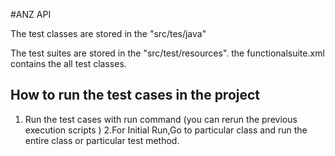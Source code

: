 #ANZ API

The test classes are stored in the "src/tes/java"

The test suites are stored in the "src/test/resources".
the functionalsuite.xml contains the all test classes.

## How to run the test cases in the project

1. Run the test cases with run command (you can rerun the previous execution scripts )
2.For Initial Run,Go to particular class and run the entire class or particular test method.